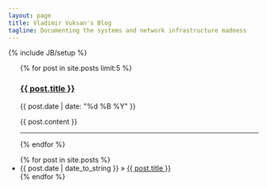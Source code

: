 ```yaml
---
layout: page
title: Vladimir Vuksan's Blog
tagline: Documenting the systems and network infrastructure madness
---
```

{% include JB/setup %}

<ul class="entries">
            {% for post in site.posts limit:5 %}
                <a href="{{ post.url }}">
                <h3>{{ post.title }}</h3></a>
                <p class="blogdate">{{ post.date | date: "%d %B %Y" }}</p>
                <div>{{ post.content }}</div>
                <hr><p></p>
            {% endfor %}
</ul>

<ul class="posts">
  {% for post in site.posts %}
    <li><span>{{ post.date | date_to_string }}</span> &raquo; <a href="{{ BASE_PATH }}{{ post.url }}">{{ post.title }}</a></li>
  {% endfor %}
</ul>
